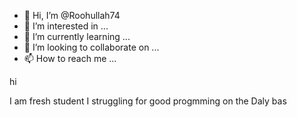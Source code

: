 - 👋 Hi, I’m @Roohullah74
- 👀 I’m interested in ...
- 🌱 I’m currently learning ...
- 💞️ I’m looking to collaborate on ...
- 📫 How to reach me ...

<!---
Roohullah74/Roohullah74 is a ✨ special ✨ repository because its `README.md` (this file) appears on your GitHub profile.
You can click the Preview link to take a look at your changes.
--->hi
I am fresh student I struggling for good progmming on the Daly bas
